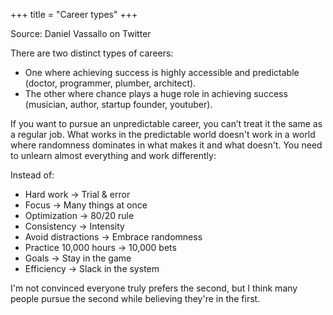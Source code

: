 +++
title = "Career types"
+++

Source: Daniel Vassallo on Twitter

There are two distinct types of careers:

- One where achieving success is highly accessible and predictable (doctor, programmer, plumber, architect).
- The other where chance plays a huge role in achieving success (musician, author, startup founder, youtuber).

If you want to pursue an unpredictable career, you can’t treat it the same as a regular job. What works in the predictable world doesn't work in a world where randomness dominates in what makes it and what doesn't. You need to unlearn almost everything and work differently:

Instead of:

- Hard work → Trial & error
- Focus → Many things at once
- Optimization → 80/20 rule
- Consistency → Intensity
- Avoid distractions → Embrace randomness
- Practice 10,000 hours → 10,000 bets
- Goals → Stay in the game
- Efficiency → Slack in the system

I'm not convinced everyone truly prefers the second, but I think many people pursue the second while believing they're in the first.

